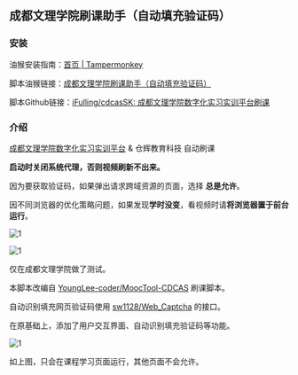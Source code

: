 ## 成都文理学院刷课助手（自动填充验证码）

### 安装

油猴安装指南：[首页 | Tampermonkey](https://www.tampermonkey.net/index.php?locale=zh)

脚本油猴链接：[成都文理学院刷课助手（自动填充验证码）](https://greasyfork.org/zh-CN/scripts/512596)

脚本Github链接：[iFulling/cdcasSK: 成都文理学院数字化实习实训平台刷课](https://github.com/iFulling/cdcasSK)

### 介绍

 [成都文理学院数字化实习实训平台](https://zxshixun.cdcas.com/)  & 仓辉教育科技 自动刷课

**启动时关闭系统代理，否则视频刷新不出来。**

因为要获取验证码，如果弹出请求跨域资源的页面，选择 **总是允许**。

因不同浏览器的优化策略问题，如果发现**学时没变**，看视频时请**将浏览器置于前台运行**。

![1](https://img.picui.cn/free/2024/10/16/670f1ac37b3b7.png)

![1](https://img.picui.cn/free/2024/10/17/671101ad07920.png)

仅在成都文理学院做了测试。 

本脚本改编自 [YoungLee-coder/MoocTool-CDCAS](https://github.com/YoungLee-coder/MoocTool-CDCAS) 刷课脚本。

自动识别填充网页验证码使用 [sw1128/Web_Captcha](https://github.com/sw1128/Web_Captcha) 的接口。

在原基础上，添加了用户交互界面、自动识别填充验证码等功能。

![1](https://img.picui.cn/free/2024/10/16/670f1ac0b8ffd.png)

如上图，只会在课程学习页面运行，其他页面不会允许。